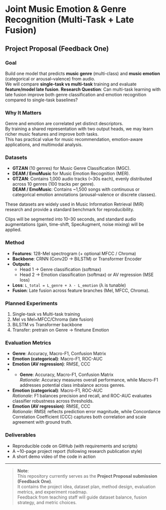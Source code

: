 # Joint Music Emotion & Genre Recognition (Multi-Task + Late Fusion)

## Project Proposal (Feedback One)

### Goal
Build one model that predicts **music genre** (multi-class) and **music emotion** (categorical or arousal–valence) from audio.  
We will compare **single-task vs multi-task** training and evaluate **feature/model late fusion**.
**Research Question**: Can multi-task learning with late fusion improve both genre classification and emotion recognition compared to single-task baselines?

### Why It Matters
Genre and emotion are correlated yet distinct descriptors.  
By training a shared representation with two output heads, we may learn richer music features and improve both tasks.  
This has practical value for music recommendation, emotion-aware applications, and multimodal analysis.

### Datasets
- **GTZAN** (10 genres) for Music Genre Classification (MGC).  
- **DEAM / EmoMusic** for Music Emotion Recognition (MER).
- **GTZAN**: Contains 1,000 audio tracks (~30s each), evenly distributed across 10 genres (100 tracks per genre).  
**DEAM / EmoMusic**: Contains ~1,500 songs with continuous or categorical emotion annotations (arousal–valence or discrete classes).  

These datasets are widely used in Music Information Retrieval (MIR) research and provide a standard benchmark for reproducibility.

Clips will be segmented into 10–30 seconds, and standard audio augmentations (gain, time-shift, SpecAugment, noise mixing) will be applied.

### Method
- **Features**: 128-Mel spectrogram (+ optional MFCC / Chroma)  
- **Backbone**: CRNN (Conv2D → BiLSTM) or Transformer Encoder  
- **Outputs**: 
  - Head 1 → Genre classification (softmax)  
  - Head 2 → Emotion classification (softmax) or AV regression (MSE loss)  
- **Loss**: `L_total = L_genre + λ · L_emotion` (λ is tunable)  
- **Fusion**: Late fusion across feature branches (Mel, MFCC, Chroma).  

### Planned Experiments
1. Single-task vs Multi-task training  
2. Mel vs Mel+MFCC/Chroma (late fusion)  
3. BiLSTM vs Transformer backbone  
4. Transfer: pretrain on Genre → finetune Emotion  

### Evaluation Metrics
- **Genre**: Accuracy, Macro-F1, Confusion Matrix  
- **Emotion (categorical)**: Macro-F1, ROC-AUC  
- **Emotion (AV regression)**: RMSE, CCC
- - **Genre**: Accuracy, Macro-F1, Confusion Matrix  
  *Rationale*: Accuracy measures overall performance, while Macro-F1 addresses potential class imbalance across genres.
- **Emotion (categorical)**: Macro-F1, ROC-AUC  
  *Rationale*: F1 balances precision and recall, and ROC-AUC evaluates classifier robustness across thresholds.
- **Emotion (AV regression)**: RMSE, CCC  
  *Rationale*: RMSE reflects prediction error magnitude, while Concordance Correlation Coefficient (CCC) captures both correlation and scale agreement with ground truth.


### Deliverables
- Reproducible code on GitHub (with requirements and scripts)  
- A ~10-page project report (following research publication style)  
- A short demo video of the code in action  

---

> **Note**:  
> This repository currently serves as the **Project Proposal submission (Feedback One)**.  
> It contains the project idea, dataset plan, method design, evaluation metrics, and experiment roadmap.  
> Feedback from teaching staff will guide dataset balance, fusion strategy, and metric choices.
